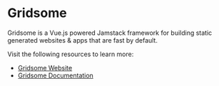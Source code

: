 # Gridsome

Gridsome is a Vue.js powered Jamstack framework for building static generated websites & apps that are fast by default.

Visit the following resources to learn more:

- [Gridsome Website](https://gridsome.org/)
- [Gridsome Documentation](https://gridsome.org/docs/)
